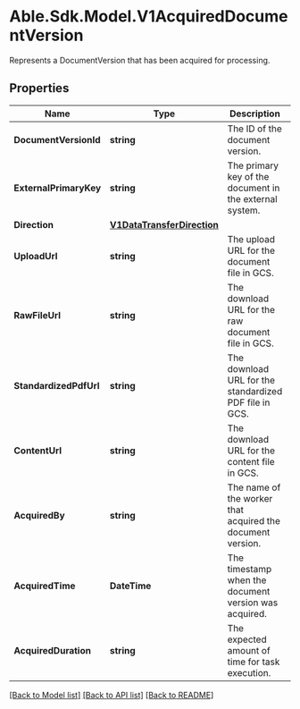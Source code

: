 # Able.Sdk.Model.V1AcquiredDocumentVersion
Represents a DocumentVersion that has been acquired for processing.
## Properties

Name | Type | Description | Notes
------------ | ------------- | ------------- | -------------
**DocumentVersionId** | **string** | The ID of the document version. | [optional] 
**ExternalPrimaryKey** | **string** | The primary key of the document in the external system. | [optional] 
**Direction** | [**V1DataTransferDirection**](V1DataTransferDirection.md) |  | [optional] 
**UploadUrl** | **string** | The upload URL for the document file in GCS. | [optional] 
**RawFileUrl** | **string** | The download URL for the raw document file in GCS. | [optional] 
**StandardizedPdfUrl** | **string** | The download URL for the standardized PDF file in GCS. | [optional] 
**ContentUrl** | **string** | The download URL for the content file in GCS. | [optional] 
**AcquiredBy** | **string** | The name of the worker that acquired the document version. | [optional] 
**AcquiredTime** | **DateTime** | The timestamp when the document version was acquired. | [optional] 
**AcquiredDuration** | **string** | The expected amount of time for task execution. | [optional] 

[[Back to Model list]](../README.md#documentation-for-models) [[Back to API list]](../README.md#documentation-for-api-endpoints) [[Back to README]](../README.md)

